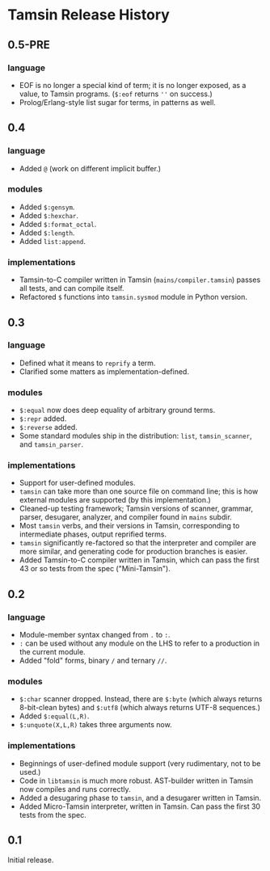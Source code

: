 Tamsin Release History
======================

0.5-PRE
-------

### language ###

*   EOF is no longer a special kind of term; it is no longer exposed, as
    a value, to Tamsin programs.  (`$:eof` returns `''` on success.)
*   Prolog/Erlang-style list sugar for terms, in patterns as well.

0.4
---

### language ###

*   Added `@` (work on different implicit buffer.)

### modules ###

*   Added `$:gensym`.
*   Added `$:hexchar`.
*   Added `$:format_octal`.
*   Added `$:length`.
*   Added `list:append`.

### implementations ###

*   Tamsin-to-C compiler written in Tamsin (`mains/compiler.tamsin`) passes
    all tests, and can compile itself.
*   Refactored `$` functions into `tamsin.sysmod` module in Python version.

0.3
---

### language ###

*   Defined what it means to `reprify` a term.
*   Clarified some matters as implementation-defined.

### modules ###

*   `$:equal` now does deep equality of arbitrary ground terms.
*   `$:repr` added.
*   `$:reverse` added.
*   Some standard modules ship in the distribution: `list`,
    `tamsin_scanner`, and `tamsin_parser`.

### implementations ###

*   Support for user-defined modules.
*   `tamsin` can take more than one source file on command line; this
    is how external modules are supported (by this implementation.)
*   Cleaned-up testing framework; Tamsin versions of scanner, grammar,
    parser, desugarer, analyzer, and compiler found in `mains` subdir.
*   Most `tamsin` verbs, and their versions in Tamsin, corresponding to
    intermediate phases, output reprified terms.
*   `tamsin` significantly re-factored so that the interpreter and
    compiler are more similar, and generating code for production branches
    is easier.
*   Added Tamsin-to-C compiler written in Tamsin, which can pass the first
    43 or so tests from the spec ("Mini-Tamsin").

0.2
---

### language ###

*   Module-member syntax changed from `.` to `:`.
*   `:` can be used without any module on the LHS to refer to a production
    in the current module.
*   Added "fold" forms, binary `/` and ternary `//`.

### modules ###

*   `$:char` scanner dropped.  Instead, there are `$:byte` (which always
    returns 8-bit-clean bytes) and `$:utf8` (which always returns UTF-8
    sequences.)
*   Added `$:equal(L,R)`.
*   `$:unquote(X,L,R)` takes three arguments now.

### implementations ###

*   Beginnings of user-defined module support (very rudimentary, not to be
    used.)
*   Code in `libtamsin` is much more robust.  AST-builder written in Tamsin now
    compiles and runs correctly.
*   Added a desugaring phase to `tamsin`, and a desugarer written in Tamsin.
*   Added Micro-Tamsin interpreter, written in Tamsin.  Can pass the first
    30 tests from the spec.

0.1
---

Initial release.
